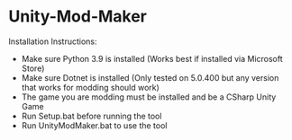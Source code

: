 # Unity-Mod-Maker
Installation Instructions:
<ul>
    <li>Make sure Python 3.9 is installed (Works best if installed via Microsoft Store)</li>
    <li>Make sure Dotnet is installed (Only tested on 5.0.400 but any version that works for modding should work)</li>
    <li>The game you are modding must be installed and be a CSharp Unity Game</li>
    <li>Run Setup.bat before running the tool</li>
    <li>Run UnityModMaker.bat to use the tool</li>
</ul>
